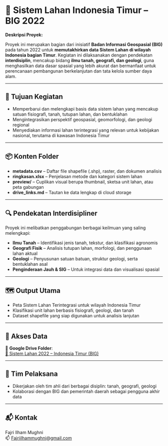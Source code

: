 # 🌱 Sistem Lahan Indonesia Timur – BIG 2022

**Deskripsi Proyek:**

Proyek ini merupakan bagian dari inisiatif **Badan Informasi Geospasial (BIG)** pada tahun 2022 untuk **memutakhirkan data Sistem Lahan di wilayah Indonesia bagian Timur**. Kegiatan ini dilaksanakan dengan pendekatan **interdisiplin**, mencakup bidang **ilmu tanah, geografi, dan geologi**, guna menghasilkan data dasar spasial yang lebih akurat dan bermanfaat untuk perencanaan pembangunan berkelanjutan dan tata kelola sumber daya alam.

---

## 🎯 Tujuan Kegiatan

- Memperbarui dan melengkapi basis data sistem lahan yang mencakup satuan fisiografi, tanah, tutupan lahan, dan bentuklahan
- Mengintegrasikan perspektif geospasial, geomorfologi, dan geologi regional
- Menyediakan informasi lahan terintegrasi yang relevan untuk kebijakan nasional, terutama di kawasan Indonesia Timur

---

## 📦 Konten Folder

- **metadata.csv** – Daftar file shapefile (.shp), raster, dan dokumen analisis
- **ringkasan.xlsx** – Penjelasan metode dan kategori sistem lahan
- **preview/** – Cuplikan visual berupa thumbnail, sketsa unit lahan, atau peta gabungan
- **drive_links.md** – Tautan ke data lengkap di cloud storage

---

## 🔍 Pendekatan Interdisipliner

Proyek ini melibatkan penggabungan berbagai keilmuan yang saling melengkapi:

- **Ilmu Tanah** – Identifikasi jenis tanah, tekstur, dan klasifikasi agronomis
- **Geografi Fisik** – Analisis tutupan lahan, morfologi, dan penggunaan lahan aktual
- **Geologi** – Penyusunan satuan batuan, struktur geologi, serta bentuklahan asal
- **Penginderaan Jauh & SIG** – Untuk integrasi data dan visualisasi spasial

---

## 🗺️ Output Utama

- Peta Sistem Lahan Terintegrasi untuk wilayah Indonesia Timur
- Klasifikasi unit lahan berbasis fisiografi, geologi, dan tanah
- Dataset shapefile yang siap digunakan untuk analisis lanjutan

---

## 🔗 Akses Data

📁 **Google Drive Folder**:  
[🔗 Sistem Lahan 2022 – Indonesia Timur (BIG)](https://drive.google.com/drive/folders/1FCXgcI3dgGZazd6R0eDmzfIlUzwyM9qG?usp=drive_link)

---

## 👥 Tim Pelaksana

- Dikerjakan oleh tim ahli dari berbagai disiplin: tanah, geografi, geologi
- Kolaborasi dengan BIG dan pemerintah daerah sebagai pengguna akhir data

---

## 📬 Kontak

Fajri Ilham Mughni  
📫 Fajriilhammughni@gmail.com